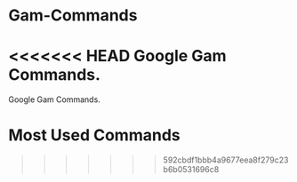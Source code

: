 # Gam-Commands
<<<<<<< HEAD
Google Gam Commands.
=======
Google Gam Commands. 
# Most Used Commands
>>>>>>> 592cbdf1bbb4a9677eea8f279c23b6b0531696c8
